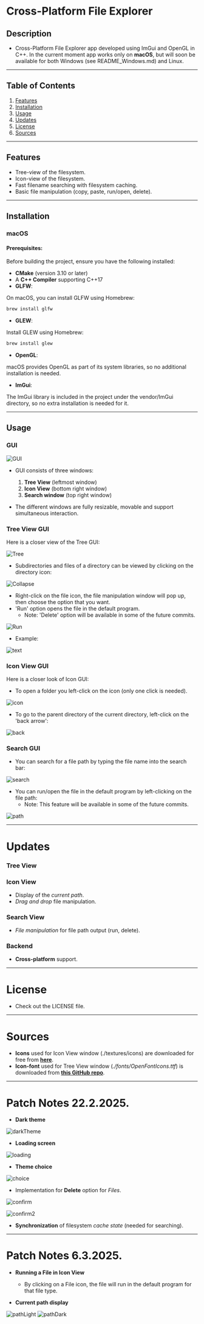 # Cross-Platform File Explorer 

## Description

* Cross-Platform File Explorer app developed using ImGui and OpenGL in C++.
In the current moment app works only on **macOS**, but will soon be available for both Windows (see README_Windows.md) and Linux.

---

## Table of Contents

1. [Features](#features)
2. [Installation](#installation)
3. [Usage](#usage)
4. [Updates](#updates)
5. [License](#license)
6. [Sources](#sources)

---

## Features

* Tree-view of the filesystem.
* Icon-view of the filesystem.
* Fast filename searching with filesystem caching.
* Basic file manipulation (copy, paste, run/open, delete).
---

## Installation

### macOS

#### Prerequisites:
Before building the project, ensure you have the following installed:

* **CMake** (version 3.10 or later)
* A **C++ Compiler** supporting C++17
* **GLFW**:

On macOS, you can install GLFW using Homebrew:
  ```bash
  brew install glfw
  ```

* **GLEW**:

Install GLEW using Homebrew:
  ``` bash
  brew install glew
  ```

* **OpenGL**:

macOS provides OpenGL as part of its system libraries, so no additional installation is needed.

* **ImGui**:

The ImGui library is included in the project under the vendor/ImGui directory, so no extra installation is needed for it.

---

## Usage

### GUI

![GUI](readme_images/all.png)

* GUI consists of three windows:
  1. **Tree View** (leftmost window)
  2. **Icon View** (bottom right window)
  3. **Search window** (top right window)


* The different windows are fully resizable, movable and support simultaneous interaction.

### Tree View GUI

Here is a closer view of the Tree GUI:

![Tree](readme_images/tree.png)

* Subdirectories and files of a directory can be viewed by clicking on the directory
icon:

![Collapse](readme_images/collapse.png)

* Right-click on the file icon, the file manipulation window will pop up, then choose
the option that you want. 
* 'Run' option opens the file in the default program.
  * Note: 'Delete' option will be available in some of the future commits.

![Run](readme_images/run.png)

* Example:

![text](readme_images/text.png)

### Icon View GUI

Here is a closer look of Icon GUI:

* To open a folder you left-click on the icon (only one click is needed).


![icon](readme_images/icon.png)

* To go to the parent directory of the current directory, left-click on the 'back arrow':

![back](readme_images/back.png)

### Search GUI

* You can search for a file path by typing the file name into the search bar:

![search](readme_images/search.png)

* You can run/open the file in the default program by left-clicking on the file path:
  * Note: This feature will be available in some of the future commits.
  
![path](readme_images/searchRun.png)

---

# Updates

### Tree View

### Icon View
- Display of the *current path*.
- *Drag and drop* file manipulation.

### Search View
- *File manipulation* for file path output (run, delete).

### Backend
- **Cross-platform** support.

---

# License

* Check out the LICENSE file.

---

# Sources

* **Icons** used for Icon View window (./textures/icons) are downloaded for free from [**here**](https://www.flaticon.com).
* **Icon-font** used for Tree View window (*./fonts/OpenFontIcons.ttf*) is downloaded from [**this GitHub repo**](https://github.com/traverseda/OpenFontIcons).

---

# Patch Notes 22.2.2025.

- **Dark theme**
  
![darkTheme](readme_images/darkTheme.png)

- **Loading screen**
  
![loading](readme_images/loading.png)

- **Theme choice**

![choice](readme_images/choice.png)

- Implementation for **Delete** option for *Files*.
  
![confirm](readme_images/confirm.png)

![confirm2](readme_images/confirm2.png)

- **Synchronization** of filesystem *cache state* (needed for searching).

---

# Patch Notes 6.3.2025.

- **Running a File in Icon View**
  * By clicking on a File icon, the file will run in the default program for that file type.


- **Current path display**
  
![pathLight](readme_images/pathDark.png)
![pathDark](readme_images/pathLight.png)



